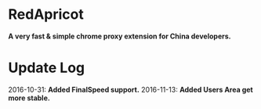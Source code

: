 # RedApricot
<strong>A very fast & simple chrome proxy extension for China developers.</strong>
# Update Log
2016-10-31: <strong>Added FinalSpeed support.</strong>
2016-11-13: <strong>Added Users Area get more stable.</strong>
